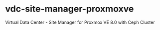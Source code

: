 # vdc-site-manager-proxmoxve
Virtual Data Center - Site Manager for Proxmox VE 8.0 with Ceph Cluster
